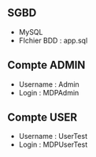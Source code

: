 ## SGBD

- MySQL
- FIchier BDD : app.sql

## Compte ADMIN

- Username : Admin
- Login : MDPAdmin

## Compte USER

- Username : UserTest
- Login : MDPUserTest